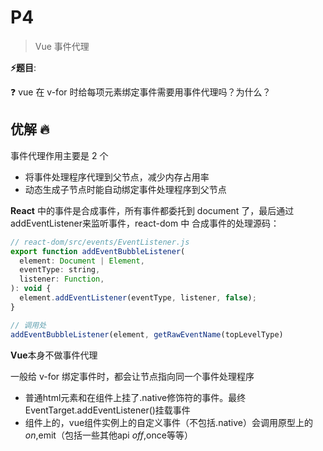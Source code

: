 # P4

> Vue 事件代理

**⚡题目**:

❓ vue 在 v-for 时给每项元素绑定事件需要用事件代理吗？为什么？

## 优解 🔥

事件代理作用主要是 2 个

- 将事件处理程序代理到父节点，减少内存占用率
- 动态生成子节点时能自动绑定事件处理程序到父节点

**React** 中的事件是合成事件，所有事件都委托到 document 了，最后通过addEventListener来监听事件，react-dom 中 合成事件的处理源码：

```js
// react-dom/src/events/EventListener.js
export function addEventBubbleListener(
  element: Document | Element,
  eventType: string,
  listener: Function,
): void {
  element.addEventListener(eventType, listener, false);
}

// 调用处
addEventBubbleListener(element, getRawEventName(topLevelType)
```

**Vue**本身不做事件代理

一般给 v-for 绑定事件时，都会让节点指向同一个事件处理程序

- 普通html元素和在组件上挂了.native修饰符的事件。最终EventTarget.addEventListener()挂载事件
- 组件上的，vue组件实例上的自定义事件（不包括.native）会调用原型上的$on,$emit（包括一些其他api $off,$once等等）
